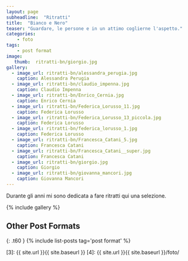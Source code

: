 ```yaml
---
layout: page
subheadline:  "Ritratti"
title:  "Bianco e Nero"
teaser: "Guardare, le persone e in un attimo coglierne l'aspetto."
categories:
    - foto
tags:
    - post format
image:
   thumb:  ritratti-bn/giorgio.jpg
gallery:
  - image_url: ritratti-bn/alessandra_perugia.jpg
    caption: Alessandra Perugia
  - image_url: ritratti-bn/claudio_impenna.jpg
    caption: Claudio Impenna
  - image_url: ritratti-bn/Enrico_Cernia.jpg
    caption: Enrico Cernia
  - image_url: ritratti-bn/Federica_Lorusso_11.jpg
    caption: Federica Lorusso
  - image_url: ritratti-bn/Federica_Lorusso_13_piccola.jpg
    caption: Federica Lorusso
  - image_url: ritratti-bn/federica_lorusso_1.jpg
    caption: Federica Lorusso
  - image_url: ritratti-bn/Francesca_Catani_5.jpg
    caption: Francesca Catani
  - image_url: ritratti-bn/Francesca_Catani__super.jpg
    caption: Francesca Catani
  - image_url: ritratti-bn/giorgio.jpg
    caption: Giorgio
  - image_url: ritratti-bn/giovanna_mancori.jpg
    caption: Giovanna Mancori
---
```

Durante gli anni mi sono dedicata a fare ritratti qui una selezione.

  
<!--more-->

{% include gallery %}


## Other Post Formats
{: .t60 }
{% include list-posts tag='post format' %}

 [1]: http://foundation.zurb.com/docs/components/clearing.html
 [2]: http://foundation.zurb.com/docs/components/block_grid.html
 [3]: {{ site.url }}{{ site.baseurl }}
 [4]: {{ site.url }}{{ site.baseurl }}/foto/